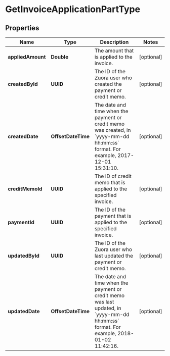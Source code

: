 

# GetInvoiceApplicationPartType


## Properties

| Name | Type | Description | Notes |
|------------ | ------------- | ------------- | -------------|
|**appliedAmount** | **Double** | The amount that is applied to the invoice.  |  [optional] |
|**createdById** | **UUID** | The ID of the Zuora user who created the payment or credit memo.  |  [optional] |
|**createdDate** | **OffsetDateTime** | The date and time when the payment or credit memo was created, in &#x60;yyyy-mm-dd hh:mm:ss&#x60; format. For example, 2017-12-01 15:31:10.  |  [optional] |
|**creditMemoId** | **UUID** | The ID of credit memo that is applied to the specified invoice.  |  [optional] |
|**paymentId** | **UUID** | The ID of the payment that is applied to the specified invoice.  |  [optional] |
|**updatedById** | **UUID** | The ID of the Zuora user who last updated the payment or credit memo.  |  [optional] |
|**updatedDate** | **OffsetDateTime** | The date and time when the payment or credit memo was last updated, in &#x60;yyyy-mm-dd hh:mm:ss&#x60; format. For example, 2018-01-02 11:42:16.  |  [optional] |



